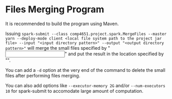 # Files Merging Program
It is recommended to build the program using Maven.

Issuing `spark-submit --class comp4651.project.spark.MergeFiles --master yarn --deploy-mode client
<local file system path to the project jar file> --input "<input directory pattern>" --output "<output directory pattern>"`
will merge the small files specified by "<input directory pattern>" and put the result in the location specified by "<output directory pattern>".

You can add a `-d` option at the very end of the command to delete the small files after performing files merging.

You can also add options like `--executor-memory 2G` and/or `--num-executors 10` for spark-submit to accomodate large amount of computation.
